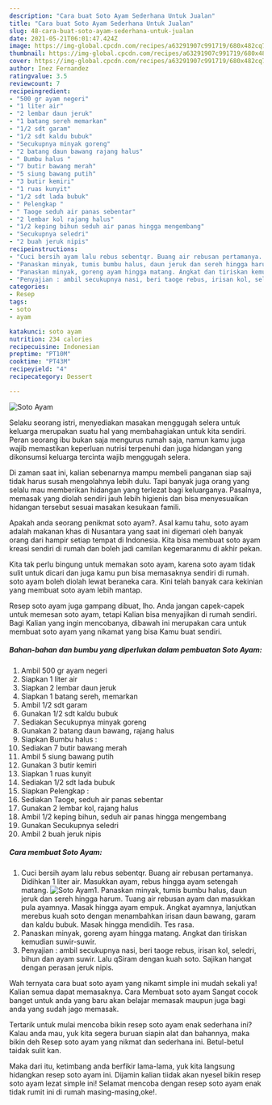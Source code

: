 ```yaml
---
description: "Cara buat Soto Ayam Sederhana Untuk Jualan"
title: "Cara buat Soto Ayam Sederhana Untuk Jualan"
slug: 48-cara-buat-soto-ayam-sederhana-untuk-jualan
date: 2021-05-21T06:01:47.424Z
image: https://img-global.cpcdn.com/recipes/a63291907c991719/680x482cq70/soto-ayam-foto-resep-utama.jpg
thumbnail: https://img-global.cpcdn.com/recipes/a63291907c991719/680x482cq70/soto-ayam-foto-resep-utama.jpg
cover: https://img-global.cpcdn.com/recipes/a63291907c991719/680x482cq70/soto-ayam-foto-resep-utama.jpg
author: Inez Fernandez
ratingvalue: 3.5
reviewcount: 7
recipeingredient:
- "500 gr ayam negeri"
- "1 liter air"
- "2 lembar daun jeruk"
- "1 batang sereh memarkan"
- "1/2 sdt garam"
- "1/2 sdt kaldu bubuk"
- "Secukupnya minyak goreng"
- "2 batang daun bawang rajang halus"
- " Bumbu halus "
- "7 butir bawang merah"
- "5 siung bawang putih"
- "3 butir kemiri"
- "1 ruas kunyit"
- "1/2 sdt lada bubuk"
- " Pelengkap "
- " Taoge seduh air panas sebentar"
- "2 lembar kol rajang halus"
- "1/2 keping bihun seduh air panas hingga mengembang"
- "Secukupnya seledri"
- "2 buah jeruk nipis"
recipeinstructions:
- "Cuci bersih ayam lalu rebus sebentqr. Buang air rebusan pertamanya. Didihkan 1 liter air. Masukkan ayam, rebus hingga ayam setengah matang."
- "Panaskan minyak, tumis bumbu halus, daun jeruk dan sereh hingga harum. Tuang air rebusan ayam dan masukkan pula ayamnya. Masak hingga ayam empuk. Angkat ayamnya, lanjutkan merebus kuah soto dengan menambahkan irisan daun bawang, garam dan kaldu bubuk. Masak hingga mendidih. Tes rasa."
- "Panaskan minyak, goreng ayam hingga matang. Angkat dan tiriskan kemudian suwir-suwir."
- "Penyajian : ambil secukupnya nasi, beri taoge rebus, irisan kol, seledri, bihun dan ayam suwir. Lalu qSiram dengan kuah soto. Sajikan hangat dengan perasan jeruk nipis."
categories:
- Resep
tags:
- soto
- ayam

katakunci: soto ayam 
nutrition: 234 calories
recipecuisine: Indonesian
preptime: "PT10M"
cooktime: "PT43M"
recipeyield: "4"
recipecategory: Dessert

---
```



![Soto Ayam](https://img-global.cpcdn.com/recipes/a63291907c991719/680x482cq70/soto-ayam-foto-resep-utama.jpg)

Selaku seorang istri, menyediakan masakan menggugah selera untuk keluarga merupakan suatu hal yang membahagiakan untuk kita sendiri. Peran seorang ibu bukan saja mengurus rumah saja, namun kamu juga wajib memastikan keperluan nutrisi terpenuhi dan juga hidangan yang dikonsumsi keluarga tercinta wajib menggugah selera.

Di zaman  saat ini, kalian sebenarnya mampu membeli panganan siap saji tidak harus susah mengolahnya lebih dulu. Tapi banyak juga orang yang selalu mau memberikan hidangan yang terlezat bagi keluarganya. Pasalnya, memasak yang diolah sendiri jauh lebih higienis dan bisa menyesuaikan hidangan tersebut sesuai masakan kesukaan famili. 



Apakah anda seorang penikmat soto ayam?. Asal kamu tahu, soto ayam adalah makanan khas di Nusantara yang saat ini digemari oleh banyak orang dari hampir setiap tempat di Indonesia. Kita bisa membuat soto ayam kreasi sendiri di rumah dan boleh jadi camilan kegemaranmu di akhir pekan.

Kita tak perlu bingung untuk memakan soto ayam, karena soto ayam tidak sulit untuk dicari dan juga kamu pun bisa memasaknya sendiri di rumah. soto ayam boleh diolah lewat beraneka cara. Kini telah banyak cara kekinian yang membuat soto ayam lebih mantap.

Resep soto ayam juga gampang dibuat, lho. Anda jangan capek-capek untuk memesan soto ayam, tetapi Kalian bisa menyajikan di rumah sendiri. Bagi Kalian yang ingin mencobanya, dibawah ini merupakan cara untuk membuat soto ayam yang nikamat yang bisa Kamu buat sendiri.

<!--inarticleads1-->

##### Bahan-bahan dan bumbu yang diperlukan dalam pembuatan Soto Ayam:

1. Ambil 500 gr ayam negeri
1. Siapkan 1 liter air
1. Siapkan 2 lembar daun jeruk
1. Siapkan 1 batang sereh, memarkan
1. Ambil 1/2 sdt garam
1. Gunakan 1/2 sdt kaldu bubuk
1. Sediakan Secukupnya minyak goreng
1. Gunakan 2 batang daun bawang, rajang halus
1. Siapkan  Bumbu halus :
1. Sediakan 7 butir bawang merah
1. Ambil 5 siung bawang putih
1. Gunakan 3 butir kemiri
1. Siapkan 1 ruas kunyit
1. Sediakan 1/2 sdt lada bubuk
1. Siapkan  Pelengkap :
1. Sediakan  Taoge, seduh air panas sebentar
1. Gunakan 2 lembar kol, rajang halus
1. Ambil 1/2 keping bihun, seduh air panas hingga mengembang
1. Gunakan Secukupnya seledri
1. Ambil 2 buah jeruk nipis




<!--inarticleads2-->

##### Cara membuat Soto Ayam:

1. Cuci bersih ayam lalu rebus sebentqr. Buang air rebusan pertamanya. Didihkan 1 liter air. Masukkan ayam, rebus hingga ayam setengah matang.
<img src="https://img-global.cpcdn.com/steps/170fd9d6d6e08d7e/160x128cq70/soto-ayam-langkah-memasak-1-foto.jpg" alt="Soto Ayam">1. Panaskan minyak, tumis bumbu halus, daun jeruk dan sereh hingga harum. Tuang air rebusan ayam dan masukkan pula ayamnya. Masak hingga ayam empuk. Angkat ayamnya, lanjutkan merebus kuah soto dengan menambahkan irisan daun bawang, garam dan kaldu bubuk. Masak hingga mendidih. Tes rasa.
1. Panaskan minyak, goreng ayam hingga matang. Angkat dan tiriskan kemudian suwir-suwir.
1. Penyajian : ambil secukupnya nasi, beri taoge rebus, irisan kol, seledri, bihun dan ayam suwir. Lalu qSiram dengan kuah soto. Sajikan hangat dengan perasan jeruk nipis.




Wah ternyata cara buat soto ayam yang nikamt simple ini mudah sekali ya! Kalian semua dapat memasaknya. Cara Membuat soto ayam Sangat cocok banget untuk anda yang baru akan belajar memasak maupun juga bagi anda yang sudah jago memasak.

Tertarik untuk mulai mencoba bikin resep soto ayam enak sederhana ini? Kalau anda mau, yuk kita segera buruan siapin alat dan bahannya, maka bikin deh Resep soto ayam yang nikmat dan sederhana ini. Betul-betul taidak sulit kan. 

Maka dari itu, ketimbang anda berfikir lama-lama, yuk kita langsung hidangkan resep soto ayam ini. Dijamin kalian tiidak akan nyesel bikin resep soto ayam lezat simple ini! Selamat mencoba dengan resep soto ayam enak tidak rumit ini di rumah masing-masing,oke!.

